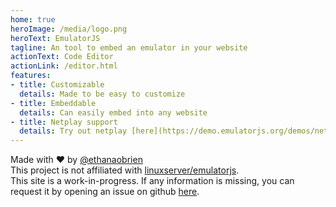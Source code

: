```yaml
---
home: true
heroImage: /media/logo.png
heroText: EmulatorJS
tagline: An tool to embed an emulator in your website
actionText: Code Editor
actionLink: /editor.html
features:
- title: Customizable
  details: Made to be easy to customize
- title: Embeddable
  details: Can easily embed into any website
- title: Netplay support
  details: Try out netplay [here](https://demo.emulatorjs.org/demos/netplay.html)
---
```


<div class="home_footer">
    <div>Made with ❤️ by <a href="https://github.com/ethanaobrien" target="_blank">@ethanaobrien</a></div>
    <div>This project is not affiliated with <a href="https://github.com/linuxserver/emulatorjs" target="_blank">linuxserver/emulatorjs</a>.</div>
    <div>This site is a work-in-progress. If any information is missing, you can request it by opening an issue on github <a href="https://github.com/EmulatorJS/EmulatorJS/issues" target="_blank">here</a>.</div>
</div>

